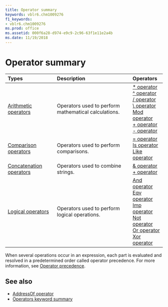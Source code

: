 ```yaml
---
title: Operator summary
keywords: vblr6.chm1009276
f1_keywords:
- vblr6.chm1009276
ms.prod: office
ms.assetid: 000f6a28-d974-e9c9-2c96-63f1e11e2a4b
ms.date: 11/19/2018
---
```



# Operator summary 


|Types|Description|Operators|
|:--------|:----------|:----|
|[Arithmetic operators](arithmetic-operators.md)|Operators used to perform mathematical calculations.| [* operator](operator.md)<br/> [^ operator](caret-operator.md)<br/> [/ operator](forwardslash-operator.md)<br/> [\ operator](backslash-operator.md)<br/> [Mod operator](mod-operator.md)<br/> [+ operator](plus-operator.md)<br/> [- operator](minus-operator.md)<br/>|
|[Comparison operators](comparison-operators.md)|Operators used to perform comparisons.| [= operator](equals-operator.md)<br/> [Is operator](is-operator.md)<br/> [Like operator](like-operator.md)<br/>|
|[Concatenation operators](concatenation-operators.md)|Operators used to combine strings.| [& operator](ampersand-operator.md)<br/>  [+ operator](plus-operator.md)<br/> |
|[Logical operators](logical-operators.md)|Operators used to perform logical operations.| [And operator](and-operator.md)<br/> [Eqv operator](eqv-operator.md)<br/> [Imp operator](imp-operator.md)<br/> [Not operator](not-operator.md)<br/> [Or operator](or-operator.md)<br/> [Xor operator](xor-operator.md)<br/>|



When several operations occur in an expression, each part is evaluated and resolved in a predetermined order called operator precedence. For more information, see [Operator precedence](operator-precedence.md).

## See also

- [AddressOf operator](addressof-operator.md) 
- [Operators keyword summary](operators-keyword-summary.md)